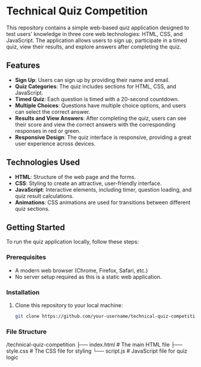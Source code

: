 # Technical Quiz Competition

This repository contains a simple web-based quiz application designed to test users' knowledge in three core web technologies: HTML, CSS, and JavaScript. The application allows users to sign up, participate in a timed quiz, view their results, and explore answers after completing the quiz.

## Features

- **Sign Up**: Users can sign up by providing their name and email.
- **Quiz Categories**: The quiz includes sections for HTML, CSS, and JavaScript.
- **Timed Quiz**: Each question is timed with a 20-second countdown.
- **Multiple Choices**: Questions have multiple choice options, and users can select the correct answer.
- **Results and View Answers**: After completing the quiz, users can see their score and view the correct answers with the corresponding responses in red or green.
- **Responsive Design**: The quiz interface is responsive, providing a great user experience across devices.

## Technologies Used

- **HTML**: Structure of the web page and the forms.
- **CSS**: Styling to create an attractive, user-friendly interface.
- **JavaScript**: Interactive elements, including timer, question loading, and quiz result calculations.
- **Animations**: CSS animations are used for transitions between different quiz sections.

## Getting Started

To run the quiz application locally, follow these steps:

### Prerequisites

- A modern web browser (Chrome, Firefox, Safari, etc.)
- No server setup required as this is a static web application.

### Installation

1. Clone this repository to your local machine:

   ```bash
   git clone https://github.com/your-username/technical-quiz-competition.git

### File Structure

/technical-quiz-competition
    ├── index.html           # The main HTML file
    ├── style.css            # The CSS file for styling
    └── script.js            # JavaScript file for quiz logic
